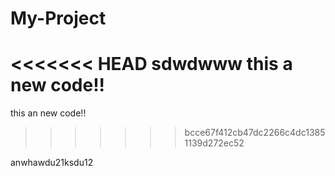 # My-Project
<<<<<<< HEAD
sdwdwww
this a new code!!
=======

this an new code!!
>>>>>>> bcce67f412cb47dc2266c4dc13851139d272ec52

anwhawdu21ksdu12
